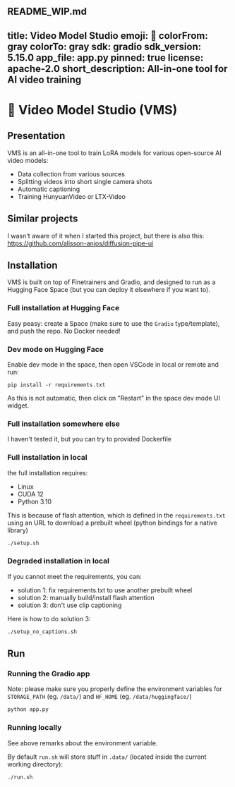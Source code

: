 README_WIP.md
---
title: Video Model Studio
emoji: 🎥
colorFrom: gray
colorTo: gray
sdk: gradio
sdk_version: 5.15.0
app_file: app.py
pinned: true
license: apache-2.0
short_description: All-in-one tool for AI video training
---

# 🎥 Video Model Studio (VMS)

## Presentation

VMS is an all-in-one tool to train LoRA models for various open-source AI video models:

- Data collection from various sources
- Splitting videos into short single camera shots
- Automatic captioning
- Training HunyuanVideo or LTX-Video

## Similar projects

I wasn't aware of it when I started this project,
but there is also this: https://github.com/alisson-anjos/diffusion-pipe-ui

## Installation

VMS is built on top of Finetrainers and Gradio, and designed to run as a Hugging Face Space (but you can deploy it elsewhere if you want to).

### Full installation at Hugging Face

Easy peasy: create a Space (make sure to use the `Gradio` type/template), and push the repo. No Docker needed!

### Dev mode on Hugging Face

Enable dev mode in the space, then open VSCode in local or remote and run:

```
pip install -r requirements.txt
```

As this is not automatic, then click on "Restart" in the space dev mode UI widget.

### Full installation somewhere else

I haven't tested it, but you can try to provided Dockerfile

### Full installation in local

the full installation requires:
- Linux
- CUDA 12
- Python 3.10

This is because of flash attention, which is defined in the `requirements.txt` using an URL to download a prebuilt wheel (python bindings for a native library)

```bash
./setup.sh
```

### Degraded installation in local

If you cannot meet the requirements, you can:

- solution 1: fix requirements.txt to use another prebuilt wheel
- solution 2: manually build/install flash attention
- solution 3: don't use clip captioning

Here is how to do solution 3:
```bash
./setup_no_captions.sh
```

## Run

### Running the Gradio app

Note: please make sure you properly define the environment variables for `STORAGE_PATH` (eg. `/data/`) and `HF_HOME` (eg. `/data/huggingface/`)

```bash
python app.py
```

### Running locally

See above remarks about the environment variable.

By default `run.sh` will store stuff in `.data/` (located inside the current working directory):

```bash
./run.sh
```